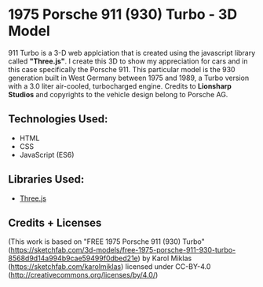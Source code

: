 # 1975 Porsche 911 (930) Turbo - 3D Model

911 Turbo is a 3-D web applciation that is created using the javascript library called **"Three.js"**. I create this 3D to show my appreciation for cars and in this case specifically the Porsche 911. 
This particular model is the 930 generation built in West Germany between 1975 and 1989, a Turbo version with a 3.0 liter air-cooled, turbocharged engine. Credits to **Lionsharp Studios** and
copyrights to the vehicle design belong to Porsche AG.

## Technologies Used:

- HTML
- CSS
- JavaScript (ES6)

## Libraries Used:

- [Three.js](https://threejs.org/ )

## Credits + Licenses

(This work is based on "FREE 1975 Porsche 911 (930) Turbo" (https://sketchfab.com/3d-models/free-1975-porsche-911-930-turbo-8568d9d14a994b9cae59499f0dbed21e) by Karol Miklas (https://sketchfab.com/karolmiklas) licensed under CC-BY-4.0 (http://creativecommons.org/licenses/by/4.0/)
